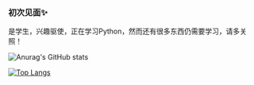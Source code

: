 ### 初次见面✨
是学生，兴趣驱使，正在学习Python，然而还有很多东西仍需要学习，请多关照！

![Anurag's GitHub stats](https://github-readme-stats.vercel.app/api?username=ZombieFly&include_all_commits=true&show_icons=true)

[![Top Langs](https://github-readme-stats.vercel.app/api/top-langs/?username=ZombieFly&layout=compact&count_private=true&hide=Ruby,makefile)](https://github.com/anuraghazra/github-readme-stats)
